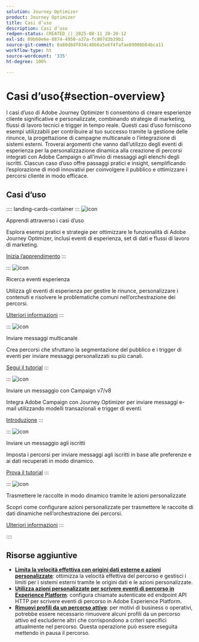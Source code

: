 ```yaml
---
solution: Journey Optimizer
product: Journey Optimizer
title: Casi d’uso
description: Casi d’uso
redpen-status: CREATED_||_2025-08-11_20-20-12
exl-id: 09b60e6e-8874-4950-a37a-fc807d3b39b1
source-git-commit: 0a80d8df834c48b6a5e6f4fafae89006b64bca11
workflow-type: ht
source-wordcount: '335'
ht-degree: 100%

---
```


# Casi d’uso{#section-overview}

I casi d’uso di Adobe Journey Optimizer ti consentono di creare esperienze cliente significative e personalizzate, combinando strategie di marketing, flussi di lavoro tecnici e trigger in tempo reale. Questi casi d’uso forniscono esempi utilizzabili per contribuire al tuo successo tramite la gestione delle rinunce, la progettazione di campagne multicanale o l’integrazione di sistemi esterni. Troverai argomenti che vanno dall’utilizzo degli eventi di esperienza per la personalizzazione dinamica alla creazione di percorsi integrati con Adobe Campaign o all’invio di messaggi agli elenchi degli iscritti. Ciascun caso d’uso offre passaggi pratici e insight, semplificando l’esplorazione di modi innovativi per coinvolgere il pubblico e ottimizzare i percorsi cliente in modo efficace.

## Casi d’uso

:::: landing-cards-container
:::
![icon](https://cdn.experienceleague.adobe.com/icons/book.svg?lang=it)

Apprendi attraverso i casi d’uso

Esplora esempi pratici e strategie per ottimizzare le funzionalità di Adobe Journey Optimizer, inclusi eventi di esperienza, set di dati e flussi di lavoro di marketing.

[Inizia l’apprendimento](../using/building-journeys/jo-use-cases.md)
:::

:::
![icon](https://cdn.experienceleague.adobe.com/icons/list-check.svg?lang=it)

Ricerca eventi esperienza

Utilizza gli eventi di esperienza per gestire le rinunce, personalizzare i contenuti e risolvere le problematiche comuni nell’orchestrazione dei percorsi.

[Ulteriori informazioni](../using/building-journeys/exp-event-lookup.md)
:::

:::
![icon](https://cdn.experienceleague.adobe.com/icons/circle-play.svg?lang=it)

Inviare messaggi multicanale

Crea percorsi che sfruttano la segmentazione del pubblico e i trigger di eventi per inviare messaggi personalizzati su più canali.

[Segui il tutorial](../using/building-journeys/journeys-uc.md)
:::

:::
![icon](https://cdn.experienceleague.adobe.com/icons/puzzle-piece.svg?lang=it)

Inviare un messaggio con Campaign v7/v8

Integra Adobe Campaign con Journey Optimizer per inviare messaggi e-mail utilizzando modelli transazionali e trigger di eventi.

[Introduzione](../using/building-journeys/ajo-ac.md)
:::

:::
![icon](https://cdn.experienceleague.adobe.com/icons/list-check.svg?lang=it)

Inviare un messaggio agli iscritti

Imposta i percorsi per inviare messaggi agli iscritti in base alle preferenze e ai dati recuperati in modo dinamico.

[Prova il tutorial](../using/building-journeys/message-to-subscribers-uc.md)
:::

:::
![icon](https://cdn.experienceleague.adobe.com/icons/code-branch.svg?lang=it)

Trasmettere le raccolte in modo dinamico tramite le azioni personalizzate

Scopri come configurare azioni personalizzate per trasmettere le raccolte di dati dinamiche nell’orchestrazione dei percorsi.

[Ulteriori informazioni](../using/building-journeys/collections.md)
:::

::::


## Risorse aggiuntive

- **[Limita la velocità effettiva con origini dati esterne e azioni personalizzate](../using/building-journeys/limit-throughput.md)**: ottimizza la velocità effettiva del percorso e gestisci i limiti per i sistemi esterni tramite le origini dati e le azioni personalizzate.
- **[Utilizza azioni personalizzate per scrivere eventi di percorso in Experience Platform](../using/building-journeys/custom-action-aep.md)**: configura chiamate autenticate ed endpoint API HTTP per scrivere eventi di percorso in Adobe Experience Platform.
- **[Rimuovi profili da un percorso attivo](https://experienceleague.adobe.com/it/docs/journey-optimizer/using/orchestrate-journeys/create-journey/journey-pause#journey-exit-criteria)**: per motivi di business o operativi, potrebbe essere necessario rimuovere alcuni profili da un percorso attivo ed escluderne altri che corrispondono a criteri specifici attualmente nel percorso. Questa operazione può essere eseguita mettendo in pausa il percorso.
